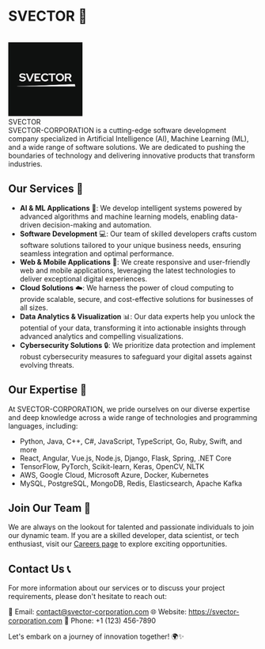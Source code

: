 <h1>SVECTOR 🚀</h1>
<br>
<img src="SVECTOR.jpg" width="150px"></img>
<br>
SVECTOR
<br>
SVECTOR-CORPORATION is a cutting-edge software development company specialized in Artificial Intelligence (AI), Machine Learning (ML), and a wide range of software solutions. We are dedicated to pushing the boundaries of technology and delivering innovative products that transform industries.

## Our Services 🌟

- **AI & ML Applications** 🤖: We develop intelligent systems powered by advanced algorithms and machine learning models, enabling data-driven decision-making and automation.
- **Software Development** 💻: Our team of skilled developers crafts custom software solutions tailored to your unique business needs, ensuring seamless integration and optimal performance.
- **Web & Mobile Applications** 📱: We create responsive and user-friendly web and mobile applications, leveraging the latest technologies to deliver exceptional digital experiences.
- **Cloud Solutions** ☁️: We harness the power of cloud computing to provide scalable, secure, and cost-effective solutions for businesses of all sizes.
- **Data Analytics & Visualization** 📊: Our data experts help you unlock the potential of your data, transforming it into actionable insights through advanced analytics and compelling visualizations.
- **Cybersecurity Solutions** 🔒: We prioritize data protection and implement robust cybersecurity measures to safeguard your digital assets against evolving threats.

## Our Expertise 💪

At SVECTOR-CORPORATION, we pride ourselves on our diverse expertise and deep knowledge across a wide range of technologies and programming languages, including:

- Python, Java, C++, C#, JavaScript, TypeScript, Go, Ruby, Swift, and more
- React, Angular, Vue.js, Node.js, Django, Flask, Spring, .NET Core
- TensorFlow, PyTorch, Scikit-learn, Keras, OpenCV, NLTK
- AWS, Google Cloud, Microsoft Azure, Docker, Kubernetes
- MySQL, PostgreSQL, MongoDB, Redis, Elasticsearch, Apache Kafka

## Join Our Team 🚀

We are always on the lookout for talented and passionate individuals to join our dynamic team. If you are a skilled developer, data scientist, or tech enthusiast, visit our [Careers page](https://svector-corporation.com/careers) to explore exciting opportunities.

## Contact Us 📞

For more information about our services or to discuss your project requirements, please don't hesitate to reach out:

📧 Email: contact@svector-corporation.com
🌐 Website: https://svector-corporation.com
📱 Phone: +1 (123) 456-7890

Let's embark on a journey of innovation together! 🌍✨
